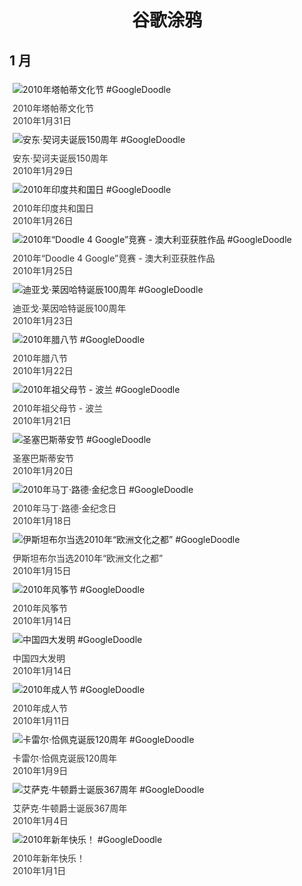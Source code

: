 
<h1 align="center"> 谷歌涂鸦 </h1>




## 1 月

<div class="image">


<img src="https://lh3.googleusercontent.com/ynE_cXthxDHhAEbHPUuFHvN3tVDKot3teSFQ4qWbeDpo8dl6AfyKZxrkswxOm9Tm_R7_icToqkqps9N5jXFNbQTgkNEuHHZ0WpZf8I3g=s660" alt="2010年塔帕蒂文化节 #GoogleDoodle" style="margin: 5px"/>
<div class="info" style="font-size: 14px; color:#333333; margin:5px"><div class="title">2010年塔帕蒂文化节</div><div class="date">2010年1月31日</div></div>

<img src="https://www.google.com/logos/2010/chekhov2010-hp.gif" alt="安东·契诃夫诞辰150周年 #GoogleDoodle" style="margin: 5px"/>
<div class="info" style="font-size: 14px; color:#333333; margin:5px"><div class="title">安东·契诃夫诞辰150周年</div><div class="date">2010年1月29日</div></div>

<img src="https://lh3.googleusercontent.com/H5CgdybpJm6MujZ9wMWknHvVt2GIHfns9D11p_PV1QR8CDU-gTjUpMXW4z1Qi1How2nKkUMy-1FdCOaERV8VJmd51LbusdoGU0hlX4SI=s660" alt="2010年印度共和国日 #GoogleDoodle" style="margin: 5px"/>
<div class="info" style="font-size: 14px; color:#333333; margin:5px"><div class="title">2010年印度共和国日</div><div class="date">2010年1月26日</div></div>

<img src="https://www.google.com/logos/2010/d4g_au-2010-hp.gif" alt="2010年“Doodle 4 Google”竞赛 - 澳大利亚获胜作品 #GoogleDoodle" style="margin: 5px"/>
<div class="info" style="font-size: 14px; color:#333333; margin:5px"><div class="title">2010年“Doodle 4 Google”竞赛 - 澳大利亚获胜作品</div><div class="date">2010年1月25日</div></div>

<img src="https://lh3.googleusercontent.com/rmjvAGQf1sU9BeKnebStm1m-4qz5x2E6LV3vSUvbt3JaY_PSyUVBW-kMU03SFR7GSIyqHA_cBApOsLP-7hkrQj3JmHlkmhkWUeNQr58=s660" alt="迪亚戈·莱因哈特诞辰100周年 #GoogleDoodle" style="margin: 5px"/>
<div class="info" style="font-size: 14px; color:#333333; margin:5px"><div class="title">迪亚戈·莱因哈特诞辰100周年</div><div class="date">2010年1月23日</div></div>

<img src="https://lh3.googleusercontent.com/fHy6pBhFNxi91vgGSv2gP2cD9w7BdOtQYBRYtKcOZwQWkIELMcNCCsG5U1Kjo_AV4lXSEeene2lB0-6ZqXF8dG_w7mWhV9CZ-YjqIbxb=s660" alt="2010年腊八节 #GoogleDoodle" style="margin: 5px"/>
<div class="info" style="font-size: 14px; color:#333333; margin:5px"><div class="title">2010年腊八节</div><div class="date">2010年1月22日</div></div>

<img src="https://lh3.googleusercontent.com/q5mAYH-7Gfz5zZvqw_0h3Ny5Ko79HiTWtwW72oISHzEIt9TsJm-nfTdyuHlkwWgDr_UT4OMykSdYfoU9ajgiDEj9kPq9ySfF3d_LYfZu=s660" alt="2010年祖父母节 - 波兰 #GoogleDoodle" style="margin: 5px"/>
<div class="info" style="font-size: 14px; color:#333333; margin:5px"><div class="title">2010年祖父母节 - 波兰</div><div class="date">2010年1月21日</div></div>

<img src="https://lh3.googleusercontent.com/xHvdmXuE9R5mlALeRdTVhPnMXxeRkaAA1uGZTwacDG05zyGUsqHobtj2b9V5YelP0t6vHWDPlrNUmv3_Mt8NBGUfFSAzQ5nVtFsSLE8s=s660" alt="圣塞巴斯蒂安节 #GoogleDoodle" style="margin: 5px"/>
<div class="info" style="font-size: 14px; color:#333333; margin:5px"><div class="title">圣塞巴斯蒂安节</div><div class="date">2010年1月20日</div></div>

<img src="https://lh3.googleusercontent.com/UpBvPk7w5SBBndpg4mWuKqyxr_1gFBOWOgct3wEp6-oyHDl9n6FY1dYTCEogAl_26nR9wS5AhIQ5bZSUuP86l4gPE0G3h1Z4h6C462M=s660" alt="2010年马丁·路德·金纪念日 #GoogleDoodle" style="margin: 5px"/>
<div class="info" style="font-size: 14px; color:#333333; margin:5px"><div class="title">2010年马丁·路德·金纪念日</div><div class="date">2010年1月18日</div></div>

<img src="https://lh3.googleusercontent.com/eVWdnh6y1een-oSnycQkHyGkM8KuKWDMYqb3C6wh8wPbzbqKk37vzTpjdoHuHeIzNkx9FSETwtAv5FJRhD2UKMj3ZEQBH2dW3BJ1CcsV=s660" alt="伊斯坦布尔当选2010年“欧洲文化之都” #GoogleDoodle" style="margin: 5px"/>
<div class="info" style="font-size: 14px; color:#333333; margin:5px"><div class="title">伊斯坦布尔当选2010年“欧洲文化之都”</div><div class="date">2010年1月15日</div></div>

<img src="https://lh3.googleusercontent.com/nlQCtLhIOO2xl0_h2u2ojqzp_wkjd_xQs_z3TTDC-qlnnY96CrBvw7uY8ZkIbXb-gNaTfHfAeGxru9ZLUtuKRfSe2mQouHeSk89S_sKbCw=s660" alt="2010年风筝节 #GoogleDoodle" style="margin: 5px"/>
<div class="info" style="font-size: 14px; color:#333333; margin:5px"><div class="title">2010年风筝节</div><div class="date">2010年1月14日</div></div>

<img src="https://lh3.googleusercontent.com/Wc6Rfw9Sz7YtSF-jgIxhDpqWtXXkdnbdnSBHVyw8IBUTeis-XJEM7yXbnNVnSI5G5-ZJXycv0wKLwyt-ihRACu5qnNG-4fVJx-XfaTA=s660" alt="中国四大发明 #GoogleDoodle" style="margin: 5px"/>
<div class="info" style="font-size: 14px; color:#333333; margin:5px"><div class="title">中国四大发明</div><div class="date">2010年1月14日</div></div>

<img src="https://lh3.googleusercontent.com/lvXzhBa92eBSjvPhX6MF-bVJp_mIwFWxBriTP0oQazyMhs-zDDz5_YTwqjp-eB5Sap_hUZlnbvm2VyDjj1TjaVoaNxDBXsFRHeNGrHAO=s660" alt="2010年成人节 #GoogleDoodle" style="margin: 5px"/>
<div class="info" style="font-size: 14px; color:#333333; margin:5px"><div class="title">2010年成人节</div><div class="date">2010年1月11日</div></div>

<img src="https://lh3.googleusercontent.com/NNh8uk55kVoq3lsKTBVMouRCo56Yyp-klnVZjIe-2NoTFQqfIzDnYvVYOdeFuG25HXoqa_34dTcKWIP7HO43qmdSiXm1qbMBTlFLcrXE=s660" alt="卡雷尔·恰佩克诞辰120周年 #GoogleDoodle" style="margin: 5px"/>
<div class="info" style="font-size: 14px; color:#333333; margin:5px"><div class="title">卡雷尔·恰佩克诞辰120周年</div><div class="date">2010年1月9日</div></div>

<img src="https://lh3.googleusercontent.com/HjB7uLqgWguumVkA5aDFRtHUYQEXieBYf5kMZCen8R11W9M2FAsfTDcXTY3s3NnaBcgI-5MaBRKzcnqHOwoZ2Cn3TMPBvmTWmoEphfQ=s660" alt="艾萨克·牛顿爵士诞辰367周年 #GoogleDoodle" style="margin: 5px"/>
<div class="info" style="font-size: 14px; color:#333333; margin:5px"><div class="title">艾萨克·牛顿爵士诞辰367周年</div><div class="date">2010年1月4日</div></div>

<img src="https://lh3.googleusercontent.com/LFi25lHoSlXWaGLSjvfcXx4CWpw_uo46zSFv6H6dVgcYFh6CMLIQU1hi6ngGQVj4yW-a1uURHnVhwGsMIqUW6ErcyPkP40AO3Oh3-BwU=s660" alt="2010年新年快乐！ #GoogleDoodle" style="margin: 5px"/>
<div class="info" style="font-size: 14px; color:#333333; margin:5px"><div class="title">2010年新年快乐！</div><div class="date">2010年1月1日</div></div>

</div>








